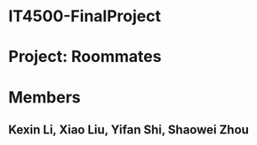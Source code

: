# IT4500-FinalProject
# Project: Roommates
# Members
## Kexin Li, Xiao Liu, Yifan Shi, Shaowei Zhou
